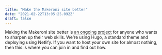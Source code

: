 ```yaml
---
title: "Make the Makeroni site better"
date: "2021-02-22T13:05:25.092Z"
draft: false
---
```


Making the Makeroni site better is [an ongoing project](https://github.com/makeronicc/makeroni) for anyone who wants to sharpen up their web skills. We're using Hugo, a standard theme and deploying using Netlify. If you want to host your own site for almost nothing, then this is where you can join in and find out how.
